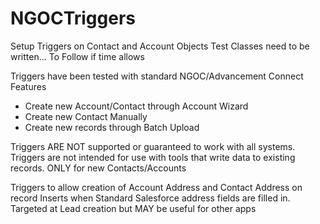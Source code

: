 # NGOCTriggers

Setup Triggers on Contact and Account Objects
Test Classes need to be written... To Follow if time allows

Triggers have been tested with standard NGOC/Advancement Connect Features
- Create new Account/Contact through Account Wizard
- Create new Contact Manually
- Create new records through Batch Upload

Triggers ARE NOT supported or guaranteed to work with all systems. Triggers are not intended for use with tools that write data to existing records. ONLY for new Contacts/Accounts

Triggers to allow creation of Account Address and Contact Address on record Inserts when Standard Salesforce address fields are filled in. Targeted at Lead creation but MAY be useful for other apps
